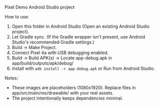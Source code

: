 Pixel Demo Android Studio project

How to use:
1. Open this folder in Android Studio (Open an existing Android Studio project).
2. Let Gradle sync. (If the Gradle wrapper isn't present, use Android Studio's recommended Gradle settings.)
3. Build -> Make Project.
4. Connect Pixel 4a with USB debugging enabled.
5. Build -> Build APK(s) -> Locate app-debug.apk in app/build/outputs/apk/debug/
6. Install with `adb install -r app-debug.apk` or Run from Android Studio.

Notes:
- These images are placeholders (1080x1920). Replace files in app/src/main/res/drawable/ with your real assets.
- The project intentionally keeps dependencies minimal.

